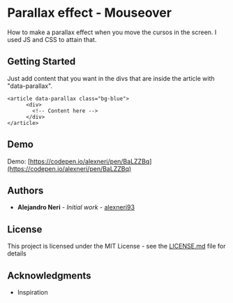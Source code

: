 # Parallax effect - Mouseover

How to make a parallax effect when you move the cursos in the screen.
I used JS and CSS to attain that.

## Getting Started

Just add content that you want in the divs that are inside the article with "data-parallax".
```
<article data-parallax class="bg-blue">
      <div>        
        <!-- Content here -->
      </div>
</article>
```

## Demo
Demo: [https://codepen.io/alexneri/pen/BaLZZBq](https://codepen.io/alexneri/pen/BaLZZBq)

## Authors

* **Alejandro Neri** - *Initial work* - [alexneri93](https://github.com/alexneri93)

## License

This project is licensed under the MIT License - see the [LICENSE.md](LICENSE.md) file for details

## Acknowledgments

* Inspiration